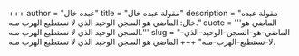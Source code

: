 +++
author = "عبده خال"
title = "مقولة عبده خال"
description = "مقولة عبده خال: الماضي هو السجن الوحيد الذي لا نستطيع الهرب منه."
quote = '''الماضي هو السجن الوحيد الذي لا نستطيع الهرب منه.''' 
slug = "الماضي-هو-السجن-الوحيد-الذي-لا-نستطيع-الهرب-منه"
+++
الماضي هو السجن الوحيد الذي لا نستطيع الهرب منه.
